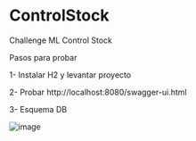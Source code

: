 # ControlStock
Challenge ML Control Stock

Pasos para probar 

1- Instalar H2 y levantar proyecto

2- Probar http://localhost:8080/swagger-ui.html

3- Esquema DB

![image](https://user-images.githubusercontent.com/57541171/146362663-7d8ed175-bc3e-49f8-ad79-93197870f431.png)
